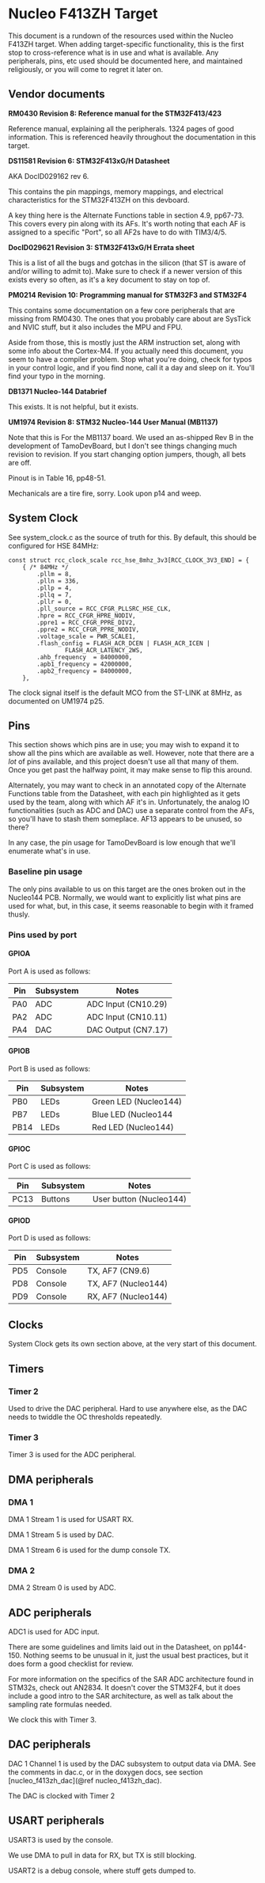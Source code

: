 # Nucleo F413ZH Target

This document is a rundown of the resources used within the Nucleo
F413ZH target.  When adding target-specific functionality, this is the
first stop to cross-reference what is in use and what is available.
Any peripherals, pins, etc used should be documented here, and
maintained religiously, or you will come to regret it later on.

## Vendor documents

**RM0430 Revision 8: Reference manual for the STM32F413/423**

Reference manual, explaining all the peripherals.  1324 pages of good
information.  This is referenced heavily throughout the documentation
in this target.

**DS11581 Revision 6: STM32F413xG/H Datasheet**

AKA DocID029162 rev 6.

This contains the pin mappings, memory mappings, and electrical
characteristics for the STM32F413ZH on this devboard.

A key thing here is the Alternate Functions table in section 4.9,
pp67-73.  This covers every pin along with its AFs.  It's worth noting
that each AF is assigned to a specific "Port", so all AF2s have to do
with TIM3/4/5.

**DocID029621 Revision 3: STM32F413xG/H Errata sheet**

This is a list of all the bugs and gotchas in the silicon (that ST is
aware of and/or willing to admit to).  Make sure to check if a newer
version of this exists every so often, as it's a key document to stay
on top of.

**PM0214 Revision 10: Programming manual for STM32F3 and STM32F4**

This contains some documentation on a few core peripherals that are
missing from RM0430.  The ones that you probably care about are
SysTick and NVIC stuff, but it also includes the MPU and FPU.

Aside from those, this is mostly just the ARM instruction set, along
with some info about the Cortex-M4.  If you actually need this
document, you seem to have a compiler problem.  Stop what you're
doing, check for typos in your control logic, and if you find none,
call it a day and sleep on it.  You'll find your typo in the morning.

**DB1371 Nucleo-144 Databrief**

This exists.  It is not helpful, but it exists.

**UM1974 Revision 8: STM32 Nucleo-144 User Manual (MB1137)**

Note that this is For the MB1137 board.  We used an as-shipped Rev B
in the development of TamoDevBoard, but I don't see things changing
much revision to revision.  If you start changing option jumpers,
though, all bets are off.

Pinout is in Table 16, pp48-51.

Mechanicals are a tire fire, sorry.  Look upon p14 and weep.


## System Clock

See system_clock.c as the source of truth for this.  By default, this
should be configured for HSE 84MHz:

```
const struct rcc_clock_scale rcc_hse_8mhz_3v3[RCC_CLOCK_3V3_END] = {
	{ /* 84MHz */
		.pllm = 8,
		.plln = 336,
		.pllp = 4,
		.pllq = 7,
		.pllr = 0,
		.pll_source = RCC_CFGR_PLLSRC_HSE_CLK,
		.hpre = RCC_CFGR_HPRE_NODIV,
		.ppre1 = RCC_CFGR_PPRE_DIV2,
		.ppre2 = RCC_CFGR_PPRE_NODIV,
		.voltage_scale = PWR_SCALE1,
		.flash_config = FLASH_ACR_DCEN | FLASH_ACR_ICEN |
				FLASH_ACR_LATENCY_2WS,
		.ahb_frequency  = 84000000,
		.apb1_frequency = 42000000,
		.apb2_frequency = 84000000,
	},
```

The clock signal itself is the default MCO from the ST-LINK at 8MHz,
as documented on UM1974 p25.

## Pins

This section shows which pins are in use; you may wish to expand it to
show all the pins which are available as well.  However, note that
there are a *lot* of pins available, and this project doesn't use all
that many of them.  Once you get past the halfway point, it may make
sense to flip this around.

Alternately, you may want to check in an annotated copy of the
Alternate Functions table from the Datasheet, with each pin
highlighted as it gets used by the team, along with which AF it's in.
Unfortunately, the analog IO functionalities (such as ADC and DAC) use
a separate control from the AFs, so you'll have to stash them
someplace.  AF13 appears to be unused, so there?

In any case, the pin usage for TamoDevBoard is low enough that we'll
enumerate what's in use.

### Baseline pin usage

The only pins available to us on this target are the ones broken out
in the Nucleo144 PCB.  Normally, we would want to explicitly list what
pins are used for what, but, in this case, it seems reasonable to
begin with it framed thusly.

### Pins used by port

#### GPIOA

Port A is used as follows:

| Pin  | Subsystem | Notes                   |
|------|-----------|-------------------------|
| PA0  | ADC       | ADC Input  (CN10.29)    |
| PA2  | ADC       | ADC Input  (CN10.11)    |
| PA4  | DAC       | DAC Output (CN7.17)     |


#### GPIOB

Port B is used as follows:

| Pin  | Subsystem | Notes                   |
|------|-----------|-------------------------|
| PB0  | LEDs      | Green LED (Nucleo144)   |
| PB7  | LEDs      | Blue LED (Nucleo144     |
| PB14 | LEDs      | Red LED (Nucleo144)     |


#### GPIOC

Port C is used as follows:

| Pin  | Subsystem | Notes                   |
|------|-----------|-------------------------|
| PC13 | Buttons   | User button (Nucleo144) |


#### GPIOD

Port D is used as follows:

| Pin  | Subsystem | Notes                   |
|------|-----------|-------------------------|
| PD5  | Console   | TX, AF7 (CN9.6)         |
| PD8  | Console   | TX, AF7 (Nucleo144)     |
| PD9  | Console   | RX, AF7 (Nucleo144)     |


## Clocks

System Clock gets its own section above, at the very start of this
document.


## Timers

### Timer 2

Used to drive the DAC peripheral.  Hard to use anywhere else, as the
DAC needs to twiddle the OC thresholds repeatedly.

### Timer 3

Timer 3 is used for the ADC peripheral.

## DMA peripherals

### DMA 1

DMA 1 Stream 1 is used for USART RX.

DMA 1 Stream 5 is used by DAC.

DMA 1 Stream 6 is used for the dump console TX.

### DMA 2

DMA 2 Stream 0 is used by ADC.

## ADC peripherals

ADC1 is used for ADC input.

There are some guidelines and limits laid out in the Datasheet, on
pp144-150.  Nothing seems to be unusual in it, just the usual best
practices, but it does form a good checklist for review.

For more information on the specifics of the SAR ADC architecture
found in STM32s, check out AN2834.  It doesn't cover the STM32F4, but
it does include a good intro to the SAR architecture, as well as talk
about the sampling rate formulas needed.

We clock this with Timer 3.

## DAC peripherals

DAC 1 Channel 1 is used by the DAC subsystem to output data via DMA.
See the comments in dac.c, or in the doxygen docs, see section
[nucleo_f413zh_dac](@ref nucleo_f413zh_dac).

The DAC is clocked with Timer 2

## USART peripherals

USART3 is used by the console.

We use DMA to pull in data for RX, but TX is still blocking.

USART2 is a debug console, where stuff gets dumped to.
